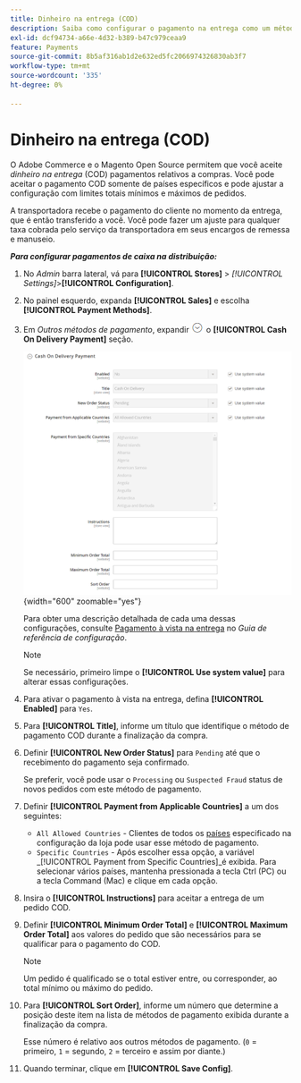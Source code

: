 ```yaml
---
title: Dinheiro na entrega (COD)
description: Saiba como configurar o pagamento na entrega como um método de pagamento offline em sua loja.
exl-id: dcf94734-a66e-4d32-b389-b47c979ceaa9
feature: Payments
source-git-commit: 8b5af316ab1d2e632ed5fc2066974326830ab3f7
workflow-type: tm+mt
source-wordcount: '335'
ht-degree: 0%

---
```


# Dinheiro na entrega (COD)

O Adobe Commerce e o Magento Open Source permitem que você aceite _dinheiro na entrega_ (COD) pagamentos relativos a compras. Você pode aceitar o pagamento COD somente de países específicos e pode ajustar a configuração com limites totais mínimos e máximos de pedidos.

A transportadora recebe o pagamento do cliente no momento da entrega, que é então transferido a você. Você pode fazer um ajuste para qualquer taxa cobrada pelo serviço da transportadora em seus encargos de remessa e manuseio.

**_Para configurar pagamentos de caixa na distribuição:_**

1. No _Admin_ barra lateral, vá para **[!UICONTROL Stores]** > _[!UICONTROL Settings]_>**[!UICONTROL Configuration]**.

1. No painel esquerdo, expanda **[!UICONTROL Sales]** e escolha **[!UICONTROL Payment Methods]**.

1. Em _Outros métodos de pagamento_, expandir ![Seletor de expansão](../assets/icon-display-expand.png) o **[!UICONTROL Cash On Delivery Payment]** seção.

   ![Pagamento de Dinheiro na Entrega](../configuration-reference/sales/assets/payment-methods-cash-on-delivery-payment.png){width="600" zoomable="yes"}

   Para obter uma descrição detalhada de cada uma dessas configurações, consulte [Pagamento à vista na entrega](../configuration-reference/sales/payment-methods.md#cash-on-delivery-payment) no _Guia de referência de configuração_.

   >[!NOTE]
   >
   >Se necessário, primeiro limpe o **[!UICONTROL Use system value]** para alterar essas configurações.

1. Para ativar o pagamento à vista na entrega, defina **[!UICONTROL Enabled]** para `Yes`.

1. Para **[!UICONTROL Title]**, informe um título que identifique o método de pagamento COD durante a finalização da compra.

1. Definir **[!UICONTROL New Order Status]** para `Pending` até que o recebimento do pagamento seja confirmado.

   Se preferir, você pode usar o `Processing` ou `Suspected Fraud` status de novos pedidos com este método de pagamento.

1. Definir **[!UICONTROL Payment from Applicable Countries]** a um dos seguintes:

   - `All Allowed Countries` - Clientes de todos os [países](../getting-started/store-details.md#country-options) especificado na configuração da loja pode usar esse método de pagamento.
   - `Specific Countries` - Após escolher essa opção, a variável _[!UICONTROL Payment from Specific Countries]_é exibida. Para selecionar vários países, mantenha pressionada a tecla Ctrl (PC) ou a tecla Command (Mac) e clique em cada opção.

1. Insira o **[!UICONTROL Instructions]** para aceitar a entrega de um pedido COD.

1. Definir **[!UICONTROL Minimum Order Total]** e **[!UICONTROL Maximum Order Total]** aos valores do pedido que são necessários para se qualificar para o pagamento do COD.

   >[!NOTE]
   >
   >Um pedido é qualificado se o total estiver entre, ou corresponder, ao total mínimo ou máximo do pedido.

1. Para **[!UICONTROL Sort Order]**, informe um número que determine a posição deste item na lista de métodos de pagamento exibida durante a finalização da compra.

   Esse número é relativo aos outros métodos de pagamento. (`0` = primeiro, `1` = segundo, `2` = terceiro e assim por diante.)

1. Quando terminar, clique em **[!UICONTROL Save Config]**.

